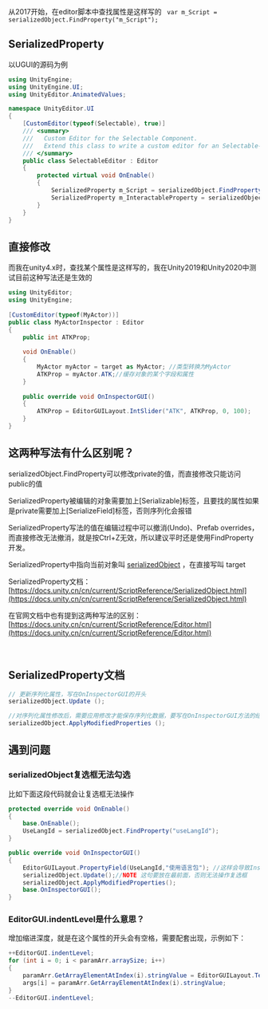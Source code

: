 从2017开始，在editor脚本中查找属性是这样写的 ` var m_Script = serializedObject.FindProperty("m_Script");`

## SerializedProperty

以UGUI的源码为例

```c#
using UnityEngine;
using UnityEngine.UI;
using UnityEditor.AnimatedValues;

namespace UnityEditor.UI
{
    [CustomEditor(typeof(Selectable), true)]
    /// <summary>
    ///   Custom Editor for the Selectable Component.
    ///   Extend this class to write a custom editor for an Selectable-derived component.
    /// </summary>
    public class SelectableEditor : Editor
    {
        protected virtual void OnEnable()
        {
            SerializedProperty m_Script = serializedObject.FindProperty("m_Script");
            SerializedProperty m_InteractableProperty = serializedObject.FindProperty("m_Interactable");
		}
	}
}
```

## 直接修改

而我在unity4.x时，查找某个属性是这样写的，我在Unity2019和Unity2020中测试目前这种写法还是生效的

```c#
using UnityEditor;
using UnityEngine;
 
[CustomEditor(typeof(MyActor))]
public class MyActorInspector : Editor
{
    public int ATKProp;
 
    void OnEnable()
    {
        MyActor myActor = target as MyActor; //类型转换为MyActor
        ATKProp = myActor.ATK;//缓存对象的某个字段和属性
    }
 
    public override void OnInspectorGUI()
    {
        ATKProp = EditorGUILayout.IntSlider("ATK", ATKProp, 0, 100);
    }
}
```

## 这两种写法有什么区别呢？

serializedObject.FindProperty可以修改private的值，而直接修改只能访问public的值

SerializedProperty被编辑的对象需要加上[Serializable]标签，且要找的属性如果是private需要加上[SerializeField]标签，否则序列化会报错

SerializedProperty写法的值在编辑过程中可以撤消(Undo)、Prefab overrides，而直接修改无法撤消，就是按Ctrl+Z无效，所以建议平时还是使用FindProperty开发。

SerializedProperty中指向当前对象叫 [serializedObject](https://docs.unity.cn/cn/current/ScriptReference/Editor-serializedObject.html) ，在直接写叫 target

SerializedProperty文档：[https://docs.unity.cn/cn/current/ScriptReference/SerializedObject.html](https://docs.unity.cn/cn/current/ScriptReference/SerializedObject.html)

在官网文档中也有提到这两种写法的区别：[https://docs.unity.cn/cn/current/ScriptReference/Editor.html](https://docs.unity.cn/cn/current/ScriptReference/Editor.html)

​     

## SerializedProperty文档



```c#
// 更新序列化属性，写在OnInspectorGUI的开头
serializedObject.Update ();

//对序列化属性修改后，需要应用修改才能保存序列化数据，要写在OnInspectorGUI方法的结尾
serializedObject.ApplyModifiedProperties ();
```

## 遇到问题

### serializedObject复选框无法勾选

比如下面这段代码就会让复选框无法操作

```c#
protected override void OnEnable()
{
	base.OnEnable();
	UseLangId = serializedObject.FindProperty("useLangId");
}

public override void OnInspectorGUI()
{
	EditorGUILayout.PropertyField(UseLangId,"使用语言包"); //这样会导致Inspector的复选框，无法勾选和取消
    serializedObject.Update();//NOTE 这句要放在最前面，否则无法操作复选框
    serializedObject.ApplyModifiedProperties();
	base.OnInspectorGUI();
}
```



### EditorGUI.indentLevel是什么意思？

增加缩进深度，就是在这个属性的开头会有空格，需要配套出现，示例如下：

```c#
++EditorGUI.indentLevel;
for (int i = 0; i < paramArr.arraySize; i++)
{
	paramArr.GetArrayElementAtIndex(i).stringValue = EditorGUILayout.TextField(paramArr.GetArrayElementAtIndex(i).stringValue);
	args[i] = paramArr.GetArrayElementAtIndex(i).stringValue;
}
--EditorGUI.indentLevel;
```

